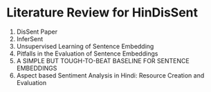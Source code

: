 # Literature Review for HinDisSent 

1. DisSent Paper
2. InferSent 
3. Unsupervised Learning of Sentence Embedding
4. Pitfalls in the Evaluation of Sentence Embeddings
5. A SIMPLE BUT TOUGH-TO-BEAT BASELINE FOR SENTENCE EMBEDDINGS
6. Aspect based Sentiment Analysis in Hindi: Resource Creation and Evaluation